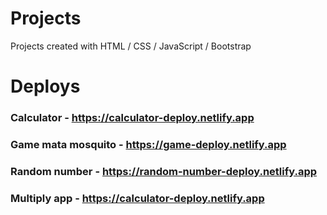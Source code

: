 # Projects
Projects created with HTML / CSS / JavaScript / Bootstrap

# Deploys
### Calculator - https://calculator-deploy.netlify.app
### Game mata mosquito - https://game-deploy.netlify.app
### Random number - https://random-number-deploy.netlify.app
### Multiply app - https://calculator-deploy.netlify.app
